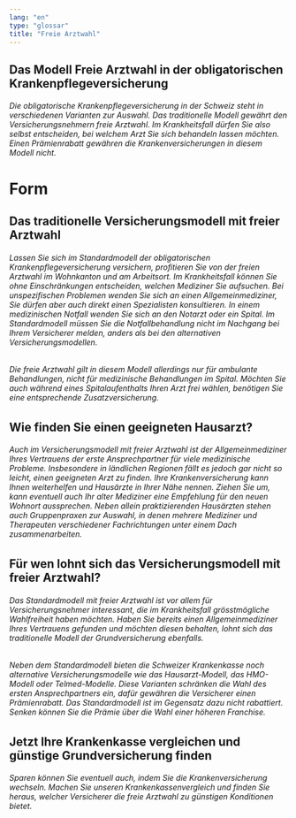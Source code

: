 ```yaml
---
lang: "en"
type: "glossar"
title: "Freie Arztwahl"
---
```


## Das Modell Freie Arztwahl in der obligatorischen Krankenpflegeversicherung

###### Die obligatorische Krankenpflegeversicherung in der Schweiz steht in verschiedenen Varianten zur Auswahl. Das traditionelle Modell gewährt den Versicherungsnehmern freie Arztwahl. Im Krankheitsfall dürfen Sie also selbst entscheiden, bei welchem Arzt Sie sich behandeln lassen möchten. Einen Prämienrabatt gewähren die Krankenversicherungen in diesem Modell nicht.

# Form

## Das traditionelle Versicherungsmodell mit freier Arztwahl

###### Lassen Sie sich im Standardmodell der obligatorischen Krankenpflegeversicherung versichern, profitieren Sie von der freien Arztwahl im Wohnkanton und am Arbeitsort. Im Krankheitsfall können Sie ohne Einschränkungen entscheiden, welchen Mediziner Sie aufsuchen. Bei unspezifischen Problemen wenden Sie sich an einen Allgemeinmediziner, Sie dürfen aber auch direkt einen Spezialisten konsultieren. In einem medizinischen Notfall wenden Sie sich an den Notarzt oder ein Spital. Im Standardmodell müssen Sie die Notfallbehandlung nicht im Nachgang bei Ihrem Versicherer melden, anders als bei den alternativen Versicherungsmodellen.

###### Die freie Arztwahl gilt in diesem Modell allerdings nur für ambulante Behandlungen, nicht für medizinische Behandlungen im Spital. Möchten Sie auch während eines Spitalaufenthalts Ihren Arzt frei wählen, benötigen Sie eine entsprechende Zusatzversicherung.

## Wie finden Sie einen geeigneten Hausarzt?

###### Auch im Versicherungsmodell mit freier Arztwahl ist der Allgemeinmediziner Ihres Vertrauens der erste Ansprechpartner für viele medizinische Probleme. Insbesondere in ländlichen Regionen fällt es jedoch gar nicht so leicht, einen geeigneten Arzt zu finden. Ihre Krankenversicherung kann Ihnen weiterhelfen und Hausärzte in Ihrer Nähe nennen. Ziehen Sie um, kann eventuell auch Ihr alter Mediziner eine Empfehlung für den neuen Wohnort aussprechen. Neben allein praktizierenden Hausärzten stehen auch Gruppenpraxen zur Auswahl, in denen mehrere Mediziner und Therapeuten verschiedener Fachrichtungen unter einem Dach zusammenarbeiten.

## Für wen lohnt sich das Versicherungsmodell mit freier Arztwahl?

###### Das Standardmodell mit freier Arztwahl ist vor allem für Versicherungsnehmer interessant, die im Krankheitsfall grösstmögliche Wahlfreiheit haben möchten. Haben Sie bereits einen Allgemeinmediziner Ihres Vertrauens gefunden und möchten diesen behalten, lohnt sich das traditionelle Modell der Grundversicherung ebenfalls.

###### Neben dem Standardmodell bieten die Schweizer Krankenkasse noch alternative Versicherungsmodelle wie das Hausarzt-Modell, das HMO-Modell oder Telmed-Modelle. Diese Varianten schränken die Wahl des ersten Ansprechpartners ein, dafür gewähren die Versicherer einen Prämienrabatt. Das Standardmodell ist im Gegensatz dazu nicht rabattiert. Senken können Sie die Prämie über die Wahl einer höheren Franchise.

## Jetzt Ihre Krankenkasse vergleichen und günstige Grundversicherung finden

###### Sparen können Sie eventuell auch, indem Sie die Krankenversicherung wechseln. Machen Sie unseren Krankenkassenvergleich und finden Sie heraus, welcher Versicherer die freie Arztwahl zu günstigen Konditionen bietet.
